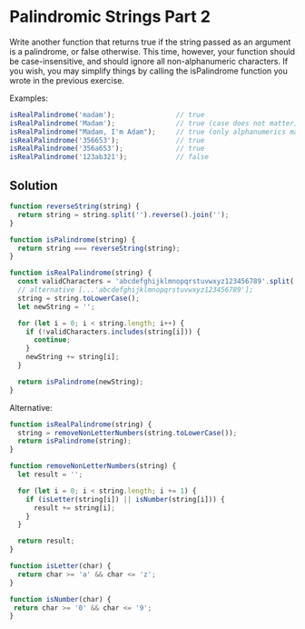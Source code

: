 # Palindromic Strings Part 2
Write another function that returns true if the string passed as an argument is a palindrome, or false otherwise. This time, however, your function should be case-insensitive, and should ignore all non-alphanumeric characters. If you wish, you may simplify things by calling the isPalindrome function you wrote in the previous exercise.

Examples:
```js
isRealPalindrome('madam');               // true
isRealPalindrome('Madam');               // true (case does not matter)
isRealPalindrome("Madam, I'm Adam");     // true (only alphanumerics matter)
isRealPalindrome('356653');              // true
isRealPalindrome('356a653');             // true
isRealPalindrome('123ab321');            // false
```

## Solution
```js
function reverseString(string) {
  return string = string.split('').reverse().join('');
}

function isPalindrome(string) {
  return string === reverseString(string);
}

function isRealPalindrome(string) {
  const validCharacters = 'abcdefghijklmnopqrstuvwxyz123456789'.split('');
  // alternative [...'abcdefghijklmnopqrstuvwxyz123456789'];
  string = string.toLowerCase();
  let newString = '';

  for (let i = 0; i < string.length; i++) {
    if (!validCharacters.includes(string[i])) {
      continue;
    }
    newString += string[i];
  }

  return isPalindrome(newString);
}
```

Alternative:
```js
function isRealPalindrome(string) {
  string = removeNonLetterNumbers(string.toLowerCase());
  return isPalindrome(string);
}

function removeNonLetterNumbers(string) {
  let result = '';

  for (let i = 0; i < string.length; i += 1) {
    if (isLetter(string[i]) || isNumber(string[i])) {
      result += string[i];
    }
  }

  return result;
}

function isLetter(char) {
  return char >= 'a' && char <= 'z';
}

function isNumber(char) {
 return char >= '0' && char <= '9';
}
```